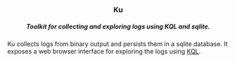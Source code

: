 <h3 align="center">Ku</h3>

<h5 align="center">
Toolkit for collecting and exploring logs using KQL and sqlite.
</h3>

Ku collects logs from binary output and persists them in a sqlite database. It exposes a web browser interface for exploring the logs using [KQL][kql].

[kql]: https://docs.microsoft.com/en-us/azure/data-explorer/kusto/query/